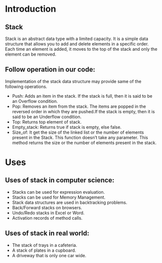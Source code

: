 # Introduction

## Stack
Stack is an abstract data type with a limited capacity. It is a simple data structure that allows you to add and delete elements in a specific order. Each time an element is added, it moves to the top of the stack and only the element can be removed.

## Follow operation in our code:
Implementation of the stack data structure may provide same of the following operations.

*	Push: Adds an item in the stack. If the stack is full, then it is said to be an Overflow condition.
*	Pop: Removes an item from the stack. The items are popped in the reversed order in which they are pushed.If the stack is empty, then it is said to be an Underflow condition.
*	Top: Returns top element of stack.
*	Empty_stack: Returns true if stack is empty, else false.
*	Size_of:  It get the size of the linked list or the number of elements present in the Stack. This function doesn’t take any parameter. This method returns the size or the number of elements present in the stack.

# Uses

## Uses of stack in computer science:
*	Stacks can be used for expression evaluation.
*	Stacks can be used for Memory Management.
*	Stack data structures are used in backtracking problems.
*	Back/Forward stacks on browsers.
*	Undo/Redo stacks in Excel or Word.
*	Activation records of method calls.
 
## Uses of stack in real world:
*	The stack of trays in a cafeteria.
*	A stack of plates in a cupboard.
*	A driveway that is only one car wide.
 

